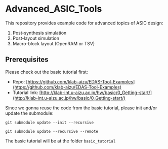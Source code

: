 # Advanced_ASIC_Tools

This repository provides example code for advanced topics of ASIC design:

1. Post-synthesis simulation
2. Post-layout simulation
3. Macro-block layout (OpenRAM or TSV)

## Prerequisites

Please check out the basic tutorial first:

- Repo: [https://github.com/klab-aizu/EDAS-Tool-Examples](https://github.com/klab-aizu/EDAS-Tool-Examples)
- Tutorial link: [http://klab-int.u-aizu.ac.jp/hw/basic/0_Getting-start/](http://klab-int.u-aizu.ac.jp/hw/basic/0_Getting-start/)

Since we gonna reuse the code from the basic tutorial, please init and/or update the submodule:

```
git submodule update --init --recursive
```

```
git submodule update --recursive --remote
```

The basic tutorial will be at the folder `basic_tutorial`


